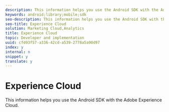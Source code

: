 ```yaml
---
description: This information helps you use the Android SDK with the Adobe Experience Cloud.
keywords: android;library;mobile;sdk
seo-description: This information helps you use the Android SDK with the Adobe Experience Cloud.
seo-title: Experience Cloud
solution: Marketing Cloud,Analytics
title: Experience Cloud
topic: Developer and implementation
uuid: cfd93f57-a336-42cd-a539-2778a5a90d97
index: y
internal: n
snippet: y
translate: y
---
```


# Experience Cloud

This information helps you use the Android SDK with the Adobe Experience Cloud.

